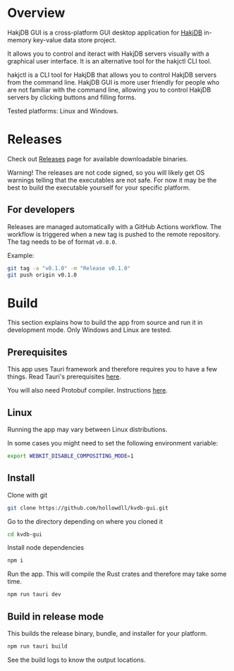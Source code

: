 # Overview

HakjDB GUI is a cross-platform GUI desktop application for [HakjDB](https://github.com/hollowdll/hakjdb) in-memory key-value data store project.

It allows you to control and iteract with HakjDB servers visually with a graphical user interface. It is an alternative tool for the hakjctl CLI tool.

hakjctl is a CLI tool for HakjDB that allows you to control HakjDB servers from the command line. HakjDB GUI is more user friendly for people who are not familiar with the command line, allowing you to control HakjDB servers by clicking buttons and filling forms.

Tested platforms: Linux and Windows.

# Releases

Check out [Releases](https://github.com/hollowdll/hakjdb-gui/releases) page for available downloadable binaries.

Warning! The releases are not code signed, so you will likely get OS warnings telling that the executables are not safe. For now it may be the best to build the executable yourself for your specific platform.

## For developers

Releases are managed automatically with a GitHub Actions workflow. The workflow is triggered when a new tag is pushed to the remote repository. The tag needs to be of format `v0.0.0`.

Example:
```sh
git tag -a "v0.1.0" -m "Release v0.1.0"
git push origin v0.1.0
```

# Build

This section explains how to build the app from source and run it in development mode. Only Windows and Linux are tested.

## Prerequisites

This app uses Tauri framework and therefore requires you to have a few things. Read Tauri's prerequisites [here](https://tauri.app/v1/guides/getting-started/prerequisites).

You will also need Protobuf compiler. Instructions [here](https://github.com/protocolbuffers/protobuf#protobuf-compiler-installation).

## Linux

Running the app may vary between Linux distributions.

In some cases you might need to set the following environment variable:
```sh
export WEBKIT_DISABLE_COMPOSITING_MODE=1
```

## Install

Clone with git
```sh
git clone https://github.com/hollowdll/kvdb-gui.git
```

Go to the directory depending on where you cloned it
```sh
cd kvdb-gui
```

Install node dependencies
```sh
npm i
```

Run the app. This will compile the Rust crates and therefore may take some time.
```sh
npm run tauri dev
```

## Build in release mode

This builds the release binary, bundle, and installer for your platform.

```sh
npm run tauri build
```

See the build logs to know the output locations.

